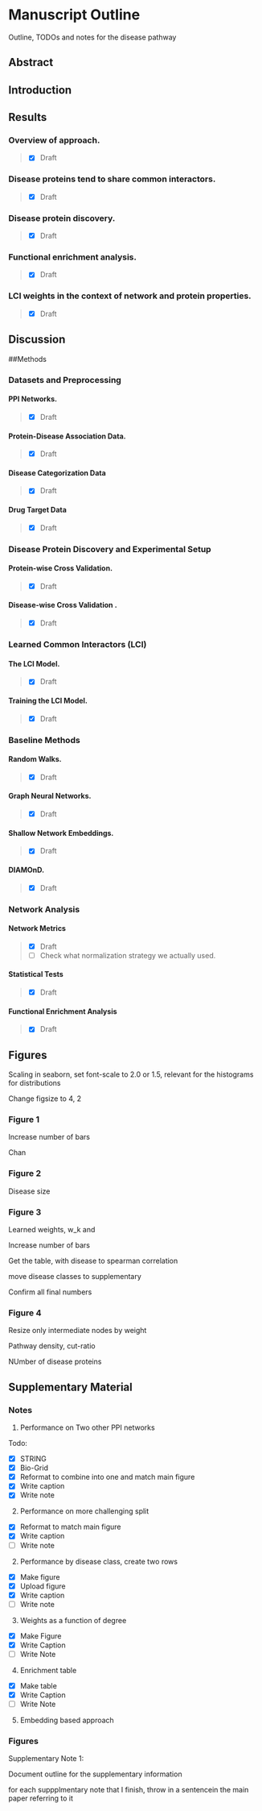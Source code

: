 # Manuscript Outline

Outline, TODOs and notes for the disease pathway 

## Abstract



## Introduction



## Results

### Overview of approach.

> - [x] Draft

### Disease proteins tend to share common interactors.

> - [x] Draft

### Disease protein discovery.

> - [x] Draft

### Functional enrichment analysis. 

> - [x] Draft

### LCI weights in the context of network and protein properties. 

> - [x] Draft

## Discussion

##Methods

### Datasets and Preprocessing

#### PPI Networks.

> - [x] Draft

#### Protein-Disease Association Data.

> - [x] Draft

#### Disease Categorization Data

> - [x] Draft

#### Drug Target Data

> - [x] Draft





### Disease Protein Discovery and Experimental Setup

#### Protein-wise Cross Validation.

> - [x] Draft

#### Disease-wise Cross Validation .

> - [x] Draft





### Learned Common Interactors (LCI)

#### The LCI Model. 

> - [x] Draft

#### Training the LCI Model.

> - [x] Draft





### Baseline Methods

#### Random Walks.

> - [x] Draft

#### Graph Neural Networks.

> - [x] Draft

#### Shallow Network Embeddings.

> - [x] Draft

#### DIAMOnD.

> - [x] Draft





### Network Analysis

#### Network Metrics

> - [x] Draft
> - [ ] Check what normalization strategy we actually used.

#### Statistical Tests

> - [x] Draft

#### Functional Enrichment Analysis

> - [x] Draft







##  Figures

Scaling in seaborn, set font-scale  to 2.0 or 1.5, relevant for the histograms for distributions 

Change figsize to 4, 2

### Figure 1

Increase number of bars

Chan



### Figure 2

Disease size 



### Figure 3

Learned weights, w_k and  

Increase number of bars 

Get the table, with disease to spearman correlation

move disease classes to supplementary 

Confirm all final numbers 



### Figure 4

Resize only intermediate nodes by weight

Pathway density, cut-ratio 

NUmber of disease proteins 





## Supplementary Material

### Notes

1) Performance on Two other PPI networks 

Todo:

- [x] STRING
- [x] Bio-Grid
- [x] Reformat to combine into one and match main figure
- [x] Write caption
- [x] Write note 

2) Performance on more challenging split

- [x] Reformat to match main figure
- [x] Write caption
- [ ] Write note

2) Performance by disease class, create two rows 

- [x] Make figure
- [x] Upload figure
- [x] Write caption
- [ ] Write note 

3) Weights as a function of degree 

- [x] Make Figure
- [x] Write Caption
- [ ] Write Note

4) Enrichment table

- [x] Make table
- [x] Write Caption
- [ ] Write Note

5) Embedding based approach

### Figures

Supplementary Note 1:

Document outline for the supplementary information



for each suppplmentary note that I finish, throw in a sentencein the main paper referring to it 

